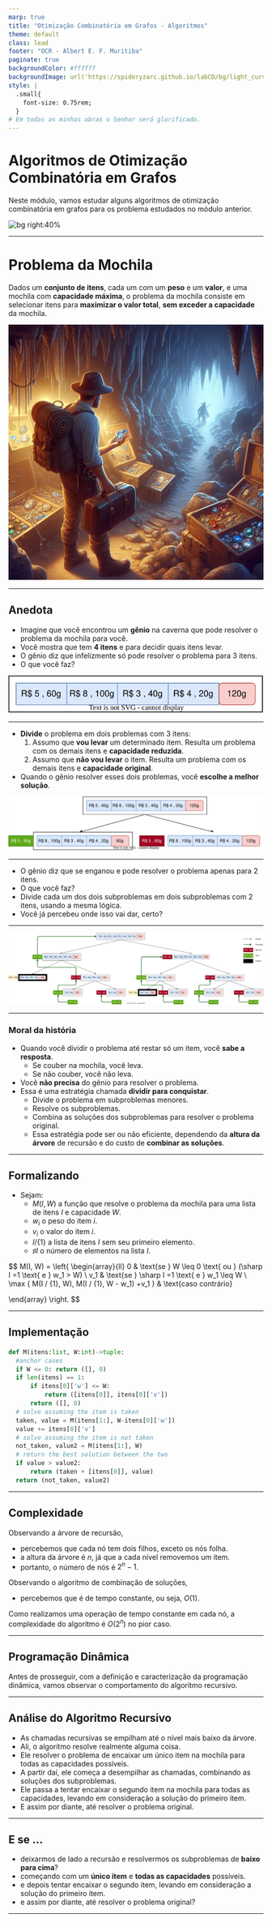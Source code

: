 ```yaml
---
marp: true
title: "Otimização Combinatória em Grafos - Algoritmos"
theme: default
class: lead
footer: "OCR - Albert E. F. Muritiba"
paginate: true
backgroundColor: #ffffff
backgroundImage: url('https://spideryzarc.github.io/labCD/bg/light_curve.jpg')
style: |
  .small{
    font-size: 0.75rem;
  }
# Em todas as minhas obras o Senhor será glorificado.	
---
```


# Algoritmos de Otimização Combinatória em Grafos

Neste módulo, vamos estudar alguns algoritmos de otimização combinatória em grafos para os problema estudados no módulo anterior.

![bg right:40%](empty.svg)

---

# Problema da Mochila

Dados um **conjunto de itens**, cada um com um **peso** e um **valor**, e uma mochila com **capacidade máxima**, o problema da mochila consiste em selecionar itens para **maximizar o valor total**, **sem exceder a capacidade** da mochila.

![bg left:50% ](images/knapsack.jpeg)

---

## Anedota 

* Imagine que  você encontrou um **gênio** na caverna que pode resolver o problema da mochila para você.
* Você mostra que tem **4 itens** e para decidir quais itens levar.
* O gênio diz que infelizmente só pode resolver o problema para 3 itens.
* O que você faz?

![bg right:40% drop-shadow 98%](images/knapsack_rec1.drawio.svg)

---

* **Divide** o problema em dois problemas com 3 itens:
  1. Assumo que **vou levar** um determinado item. Resulta um problema com os demais itens e **capacidade reduzida**.
  2. Assumo que **não vou levar** o item. Resulta um problema com os demais itens e **capacidade original**.
* Quando o gênio resolver esses dois problemas, você **escolhe a melhor solução**.

![bg right:45% drop-shadow 99%](images/knapsack_rec2.drawio.svg)

---

* O gênio diz que se enganou e pode resolver o problema apenas para 2 itens.
* O que você faz?
* Divide cada um dos dois subproblemas em dois subproblemas com 2 itens, usando a mesma lógica.
* Você já percebeu onde isso vai dar, certo?

---

![bg 99%](images/knapsack_rec.drawio.svg)

---

### Moral da história

* Quando você dividir o problema até restar só um item, você **sabe a resposta**.
  * Se couber na mochila, você leva.
  * Se não couber, você não leva.
* Você **não precisa** do gênio para resolver o problema.
* Essa é uma estratégia chamada **dividir para conquistar**.
  * Divide o problema em subproblemas menores.
  * Resolve os subproblemas.
  * Combina as soluções dos subproblemas para resolver o problema original.
  * Essa estratégia pode ser ou não eficiente, dependendo da **altura da árvore** de recursão e do custo de **combinar as soluções**.

---

## Formalizando
- Sejam:
  - $M(I,W)$ a função que resolve o problema da mochila para uma lista de itens $I$ e capacidade $W$.
  - $w_i$ o peso do item $i$.
  - $v_i$ o valor do item $i$.
  - $I/\{1\}$ a lista de itens $I$ sem seu primeiro elemento.
  - $\sharp I$ o número de elementos na lista $I$.

$$
M(I, W) = \left\{ \begin{array}{ll}
0    & \text{se } W \leq 0 \text{ ou }  (\sharp I =1 \text{ e }  w_1 > W) \\
v_1 & \text{se } \sharp I =1 \text{ e }  w_1 \leq W \\
\max \{ M(I / \{1\}, W), M(I / \{1\}, W - w_1) +v_1 \} & \text{caso contrário} 

\end{array} \right.
$$

---

## Implementação

```python
def M(itens:list, W:int)->tuple:
  #anchor cases
  if W <= 0: return ([], 0)
  if len(itens) == 1:
      if itens[0]['w'] <= W:
          return ([itens[0]], itens[0]['v'])
      return ([], 0)    
  # solve assuming the item is taken
  taken, value = M(itens[1:], W-itens[0]['w'])
  value += itens[0]['v']
  # solve assuming the item is not taken
  not_taken, value2 = M(itens[1:], W)
  # return the best solution between the two
  if value > value2: 
      return (taken + [itens[0]], value)
  return (not_taken, value2)
```

---

## Complexidade

Observando a árvore de recursão, 
- percebemos que cada nó tem dois filhos, exceto os nós folha.
- a altura da árvore é $n$, já que a cada nível removemos um item.
- portanto, o número de nós é $2^n -1$.	

Observando o algoritmo de combinação de soluções,
- percebemos que é de tempo constante, ou seja, $O(1)$.

Como realizamos uma operação de tempo constante em cada nó, a complexidade do algoritmo é $O(2^n)$ no pior caso.

---

## Programação Dinâmica

Antes de prosseguir, com a definição e caracterização da programação dinâmica, vamos observar o comportamento do algoritmo recursivo.

---

## Análise do Algoritmo Recursivo

- As chamadas recursivas se empilham até o nível mais baixo da árvore.
- Ali, o algoritmo resolve realmente alguma coisa.
- Ele resolver o problema de encaixar um único item na mochila para todas as capacidades possíveis.
- A partir daí, ele começa a desempilhar as chamadas, combinando as soluções dos subproblemas.
- Ele passa a tentar encaixar o segundo item na mochila para todas as capacidades, levando em consideração a solução do primeiro item.
- E assim por diante, até resolver o problema original.

---

## E se ...

- deixarmos de lado a recursão e resolvermos os subproblemas de **baixo para cima**?
- começando com um **único item** e **todas as capacidades** possíveis.
- e depois tentar encaixar o segundo item, levando em consideração a solução do primeiro item.
- e assim por diante, até resolver o problema original?

--- 